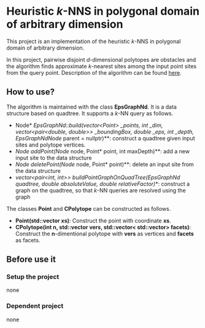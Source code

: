 # Heuristic $k$-NNS in polygonal domain of arbitrary dimension

This project is an implementation of the heuristic $k$-NNS in polygonal domain of arbitrary dimension.

In this project, pairwise disjoint $d$-dimensional polytopes are obstacles and the algorithm finds approximate $k$-nearest sites among the input point sites from the query point.
Description of the algorithm can be found [here](https://github.com/postechDNN/postechDNN/tree/NDeps/dnn/NearestNeighbor/EpsGraphnD/algorithm/description.pdf).

## How to use?

The algorithm is maintained with the class **EpsGraphNd**. It is a data structure based on quadtree. It supports a $k$-NN query as follows.

- Node* **EpsGraphNd::build(vector<Point*> _points, int _dim, vector<pair<double, double>> _boundingBox, double _eps, int _depth, EpsGraphNdNode* parent = nullptr)**: construct a quadtree given input sites and polytope vertices.  
- **Node* addPoint(Node* node, Point* point, int maxDepth)**: add a new input site to the data structure
- **Node* deletePoint(Node* node, Point* point)**: delete an input site from the data structure
- **vector<pair<int, int>> buildPointGraphOnQuadTree(EpsGraphNd* quadtree, double absoluteValue, double relativeFactor)**: construct a graph on the quadtree, so that $k$-NN queries are resolved using the graph

The classes **Point** and **CPolytope** can be constructed as follows.
- **Point(std::vector<double> xs)**: Construct the point with coordinate **xs**.
- **CPolytope(int n, std::vector<Point> vers, std::vector< std::vector<int>> facets)**: Construct the **n**-dimentional polytope with **vers** as vertices and **facets** as facets.

## Before use it 
### Setup the project
none
### Dependent project
none